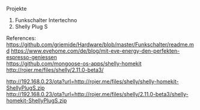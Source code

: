 Projekte

1. Funkschalter Intertechno
2. Shelly Plug S


References:  
https://github.com/griemide/Hardware/blob/master/Funkschalter/readme.md
https://www.evehome.com/de/blog/mit-eve-energy-den-perfekten-espresso-geniessen  
https://github.com/mongoose-os-apps/shelly-homekit  
http://rojer.me/files/shelly/2.11.0-beta3/

http://192.168.0.23/ota?url=http://rojer.me/files/shelly/shelly-homekit-ShellyPlugS.zip  
http://192.168.0.23/ota?url=http://rojer.me/files/shelly/2.11.0-beta3/shelly-homekit-ShellyPlugS.zip  

